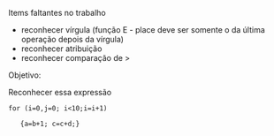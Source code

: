 Items faltantes no trabalho
- reconhecer vírgula (função E - place deve ser somente o da última operação depois da vírgula)
- reconhecer atribuição
- reconhecer comparação de >

Objetivo:

Reconhecer essa expressão
```
for (i=0,j=0; i<10;i=i+1)

   {a=b+1; c=c+d;}
```